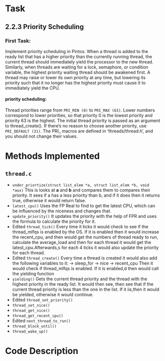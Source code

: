 # Task
## 2.2.3 Priority Scheduling
### First Task:
Implement priority scheduling in Pintos. When a thread is added to the ready list that has a higher priority than the currently running thread, the current thread should immediately yield the processor to the new thread. Similarly, when threads are waiting for a lock, semaphore, or condition variable, the highest priority waiting thread should be awakened first. A thread may raise or lower its own priority at any time, but lowering its priority such that it no longer has the highest priority must cause it to immediately yield the CPU.
#### priority scheduling:
Thread priorities range from `PRI_MIN (0)` to `PRI_MAX (63)`. Lower numbers correspond to lower priorities, so that priority 0 is the lowest priority and priority 63 is the highest. The initial thread priority is passed as an argument to thread_create(). If there’s no reason to choose another priority, use `PRI_DEFAULT (31)`. The PRI_ macros are defined in ‘threads/thread.h’, and you should not change their values.
# Methods Implemented
## `thread.c`
- `under_priortize(struct list_elem *a, struct list_elem *b, void *aux)`
	This is looks at **a** and **b** and compares them to compares their priority. It sees if a has a less priority than b, and if it does then it returns true, otherwise it would return false.
- `latest_cpu()`
	Uses the FP Real to find to get the latest CPU, which can be influenced by the niceness and changes that.
- `update_priority()`
	It updates the priority with the help of FPR and uses the formula to calculate the priority for it.
- Edited `thread_tick()`
	Every time it ticks it would check to see if the thread_mlfqs is enabled by the OS. If it is enabled then it would increase the recent_cpu, and then would get the numbers of thread ready to run, calculate the average_load and then for each thread it would get the latest_cpu.Afterwards,s for each 4 ticks it would also update the priority for each thread. 
- Edited `thread_create()`
	Every time a thread is created it would also add the following variables to it:
	-> sleep_for
	-> nice
	-> recent_cpu
	Then it would check if thread_mlfqs is enabled. If it is enabled,d then would call the yielding function
- `yielding()`
	Gets the current thread priority and the thread with the highest priority in the ready list. It would then see, then see that if the current thread priority is less than the one in the list. If it iis,then it would be yielded, otherwise it would continue. 
- Edited `thread_set_priority()`
- `thread_set_nice()`
- `thread_get_nice()`
- `thread_get_recent_cpu()`
- Edited `next_thread_to_run()`
- `thread_block_until()`
- `thread_wake_up()`
# Code Description
